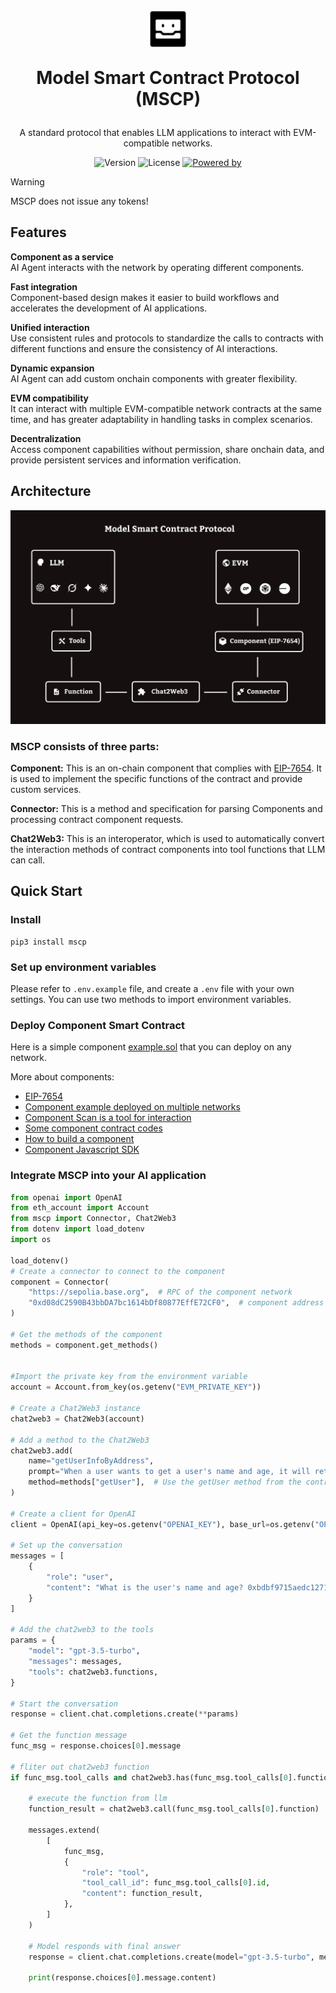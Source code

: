 <div align="center">
  <img src="./mscp_logo.svg" width="60" height="60" />
  <p style="font-size:28px;font-weight:bold;">Model Smart Contract Protocol (MSCP)</p>
  <p>A standard protocol that enables LLM applications to interact with EVM-compatible networks.</p>

![Version](https://img.shields.io/badge/version-0.1.0-blue.svg)
![License](https://img.shields.io/badge/license-MIT-green.svg)
[![Powered by](https://img.shields.io/badge/powered_by-ame_network-8A2BE2)](https://ame.network)

</div>




> [!Warning]  
> MSCP does not issue any tokens!  



## Features
**Component as a service**  
AI Agent interacts with the network by operating different components.

**Fast integration**   
Component-based design makes it easier to build workflows and accelerates the development of AI applications.

**Unified interaction**   
Use consistent rules and protocols to standardize the calls to contracts with different functions and ensure the consistency of AI interactions.

**Dynamic expansion**   
AI Agent can add custom onchain components with greater flexibility.

**EVM compatibility**   
It can interact with multiple EVM-compatible network contracts at the same time, and has greater adaptability in handling tasks in complex scenarios.

**Decentralization**   
Access component capabilities without permission, share onchain data, and provide persistent services and information verification.


## Architecture
![MSCP Architecture](./mscp_architecture.png)

### MSCP consists of three parts:

**Component:** This is an on-chain component that complies with [EIP-7654](https://eips.ethereum.org/EIPS/eip-7654). It is used to implement the specific functions of the contract and provide custom services.

**Connector:** This is a method and specification for parsing Components and processing contract component requests.

**Chat2Web3:** This is an interoperator, which is used to automatically convert the interaction methods of contract components into tool functions that LLM can call. ​

## Quick Start
### Install
```shell
pip3 install mscp
```

### Set up environment variables
Please refer to `.env.example` file, and create a `.env` file with your own settings. You can use two methods to import environment variables.

### Deploy Component Smart Contract

Here is a simple component [example.sol](./component/Example.sol) that you can deploy on any network.

More about components:

- [EIP-7654](https://eips.ethereum.org/EIPS/eip-7654)
- [Component example deployed on multiple networks](https://github.com/AmeNetwork/ame/blob/main/contracts/Components/Example/README.md#network)
- [Component Scan is a tool for interaction](https://scan.ame.network/)
- [Some component contract codes](https://github.com/AmeNetwork/ame/tree/main/contracts/Components)
- [How to build a component](https://docs.ame.network/ame-component-eip7654)
- [Component Javascript SDK](https://github.com/AmeNetwork/ame-sdk)

### Integrate MSCP into your AI application

```python
from openai import OpenAI
from eth_account import Account
from mscp import Connector, Chat2Web3
from dotenv import load_dotenv
import os

load_dotenv()
# Create a connector to connect to the component
component = Connector(
    "https://sepolia.base.org",  # RPC of the component network
    "0xd08dC2590B43bbDA7bc1614bDf80877EffE72CF0",  # component address
)

# Get the methods of the component
methods = component.get_methods()


#Import the private key from the environment variable
account = Account.from_key(os.getenv("EVM_PRIVATE_KEY"))

# Create a Chat2Web3 instance
chat2web3 = Chat2Web3(account)

# Add a method to the Chat2Web3
chat2web3.add(
    name="getUserInfoByAddress",
    prompt="When a user wants to get a user's name and age, it will return 2 values: one is the name, and the other is the age.",
    method=methods["getUser"],  # Use the getUser method from the contract
)

# Create a client for OpenAI
client = OpenAI(api_key=os.getenv("OPENAI_KEY"), base_url=os.getenv("OPENAI_API_BASE"))

# Set up the conversation
messages = [
    {
        "role": "user",
        "content": "What is the user's name and age? 0xbdbf9715aedc12712daac033d4952280d1d29ac3",
    }
]

# Add the chat2web3 to the tools
params = {
    "model": "gpt-3.5-turbo",
    "messages": messages,
    "tools": chat2web3.functions,
}

# Start the conversation
response = client.chat.completions.create(**params)

# Get the function message
func_msg = response.choices[0].message

# fliter out chat2web3 function
if func_msg.tool_calls and chat2web3.has(func_msg.tool_calls[0].function.name):

    # execute the function from llm
    function_result = chat2web3.call(func_msg.tool_calls[0].function)

    messages.extend(
        [
            func_msg,
            {
                "role": "tool",
                "tool_call_id": func_msg.tool_calls[0].id,
                "content": function_result,
            },
        ]
    )

    # Model responds with final answer
    response = client.chat.completions.create(model="gpt-3.5-turbo", messages=messages)

    print(response.choices[0].message.content)

```





